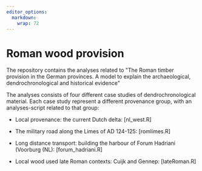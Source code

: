 ```yaml
---
editor_options: 
  markdown: 
    wrap: 72
---
```


# Roman wood provision

The repository contains the analyses related to "The Roman timber
provision in the German provinces. A model to explain the
archaeological, dendrochronological and historical evidence"

The analyses consists of four different case studies of
dendrochronological material. Each case study represent a different
provenance group, with an analyses-script related to that group:

-   Local provenance: the current Dutch delta: [nl_west.R]

-   The military road along the Limes of AD 124-125: [romlimes.R]

-   Long distance transport: building the harbour of Forum Hadriani
    (Voorburg (NL): [forum_hadriani.R]

-   Local wood used late Roman contexts: Cuijk and Gennep: [lateRoman.R]
